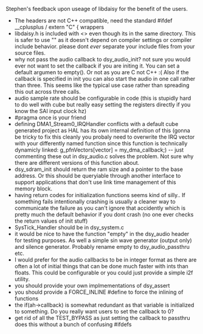 
Stephen's feedback upon useage of libdaisy for the benefit of the users.

 - The headers are not C++ compatible, need the standard #ifdef __cplusplus / extern "C" { wrappers
 - libdaisy.h is included with <> even though its in the same directory. This is safer to use "" as it doesn't depend on compiler settings or compiler include behavior. please dont _ever_ separate your include files from your source files. 
 - why not pass the audio callback to dsy_audio_init? not sure you would ever not want to set the callback if you are initing it. You can set a default argumen to empty(). Or not as you are C not C++ :( Also if the callback is specified in init you can also start the audio in one call rather than three. This seems like the typical use case rather than spreading this out across three calls.
 - audio sample rate should be configurable in code (this is stupidly hard to do well with cube but really easy setting the registers directly if you know the SAI input clock hz)
 - #pragma once is your friend
 - defining DMA1_Stream0_IRQHandler conflicts with a default cube generated project as HAL has its own internal definition of this (gonna be tricky to fix this cleanly you probaly need to overwrite the IRQ vector  with your differently named function since this function is technically dynamicly linked: g_pfnVectors[vector] = my_dma_callback;) -- just commenting these out in dsy_audio.c solves the problem. Not sure why there are different versions of this function about.
 - dsy_sdram_init should return the ram size and a pointer to the base address. Or this should be queryiable through another interface to support applications that don't use link time management of this memory block.
 - having return codes for initialization functions seems kind of silly.. If something fails intentionally crashing is usually a cleaner way to communicate the failure as you can't ignore that accidently which is pretty much the default behavior if you dont crash (no one ever checks the return values of init stuff)
 - SysTick_Handler should be in dsy_system.c
 - it would be nice to have the function "empty" in the dsy_audio header for testing purposes. As well a simple sin wave generator (output only) and silence generator. Probably rename empty to dsy_audio_passthru etc.
 - I would prefer for the audio callbacks to be in integer format as there are often a lot of initial things that can be done much faster with ints than floats. This could be configurable or you could just provide a simple i2f utility.
 - you should provide your own implmementations of dsy_assert 
 - you should provide a FORCE_INLINE #define to force the inlining of functions
 - the if(ah->callback) is somewhat redundant as that variable is initialized to something. Do you really want users to set the callback to 0? 
 - get rid of all the TEST_BYPASS as just setting the callback to passthru does this without a bunch of confusing #ifdefs 
 
